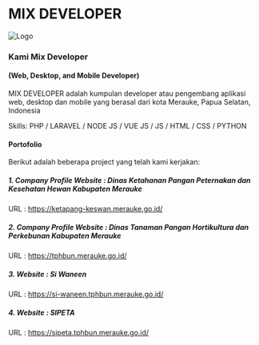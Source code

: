 
# MIX DEVELOPER

![Logo](https://avatars.githubusercontent.com/u/134792690?s=200&v=4)

### Kami Mix Developer
#### (Web, Desktop, and Mobile Developer)
MIX DEVELOPER adalah kumpulan developer atau pengembang aplikasi web, desktop dan mobile yang berasal dari kota Merauke, Papua Selatan, Indonesia

Skills: PHP / LARAVEL / NODE JS / VUE JS / JS / HTML / CSS / PYTHON

#### Portofolio 
Berikut adalah beberapa project yang telah kami kerjakan:

##### 1. Company Profile Website : Dinas Ketahanan Pangan Peternakan dan Kesehatan Hewan Kabupaten Merauke
URL : https://ketapang-keswan.merauke.go.id/

##### 2. Company Profile Website : Dinas Tanaman Pangan Hortikultura dan Perkebunan Kabupaten Merauke
URL : https://tphbun.merauke.go.id/

##### 3. Website : Si Waneen
URL : https://si-waneen.tphbun.merauke.go.id/

##### 4. Website : SIPETA
URL : https://sipeta.tphbun.merauke.go.id/
